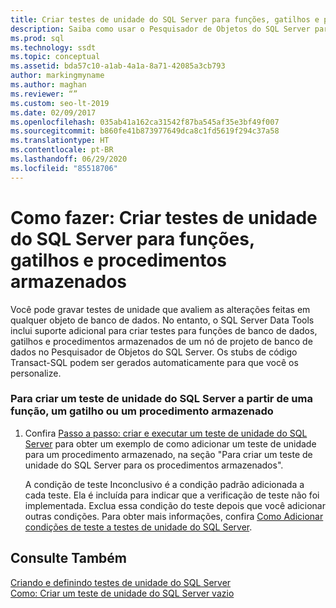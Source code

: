 ```yaml
---
title: Criar testes de unidade do SQL Server para funções, gatilhos e procedimentos armazenados
description: Saiba como usar o Pesquisador de Objetos do SQL Server para criar um teste de unidade do SQL Server em uma função, um gatilho ou um procedimento armazenado de banco de dados.
ms.prod: sql
ms.technology: ssdt
ms.topic: conceptual
ms.assetid: bda57c10-a1ab-4a1a-8a71-42085a3cb793
author: markingmyname
ms.author: maghan
ms.reviewer: “”
ms.custom: seo-lt-2019
ms.date: 02/09/2017
ms.openlocfilehash: 035ab41a162ca31542f87ba545af35e3bf49f007
ms.sourcegitcommit: b860fe41b873977649dca8c1fd5619f294c37a58
ms.translationtype: HT
ms.contentlocale: pt-BR
ms.lasthandoff: 06/29/2020
ms.locfileid: "85518706"
---
```

# <a name="how-to-create-sql-server-unit-tests-for-functions-triggers-and-stored-procedures"></a>Como fazer: Criar testes de unidade do SQL Server para funções, gatilhos e procedimentos armazenados

Você pode gravar testes de unidade que avaliem as alterações feitas em qualquer objeto de banco de dados. No entanto, o SQL Server Data Tools inclui suporte adicional para criar testes para funções de banco de dados, gatilhos e procedimentos armazenados de um nó de projeto de banco de dados no Pesquisador de Objetos do SQL Server. Os stubs de código Transact\-SQL podem ser gerados automaticamente para que você os personalize.  
  
### <a name="to-create-a-sql-server-unit-test-from-a-function-trigger-or-stored-procedure"></a>Para criar um teste de unidade do SQL Server a partir de uma função, um gatilho ou um procedimento armazenado  
  
1.  Confira [Passo a passo: criar e executar um teste de unidade do SQL Server](../ssdt/walkthrough-creating-and-running-a-sql-server-unit-test.md) para obter um exemplo de como adicionar um teste de unidade para um procedimento armazenado, na seção "Para criar um teste de unidade do SQL Server para os procedimentos armazenados".  
  
    A condição de teste Inconclusivo é a condição padrão adicionada a cada teste. Ela é incluída para indicar que a verificação de teste não foi implementada. Exclua essa condição do teste depois que você adicionar outras condições. Para obter mais informações, confira [Como Adicionar condições de teste a testes de unidade do SQL Server](../ssdt/how-to-add-test-conditions-to-sql-server-unit-tests.md).  
  
## <a name="see-also"></a>Consulte Também  
[Criando e definindo testes de unidade do SQL Server](../ssdt/creating-and-defining-sql-server-unit-tests.md)  
[Como: Criar um teste de unidade do SQL Server vazio](../ssdt/how-to-create-an-empty-sql-server-unit-test.md)  
  
